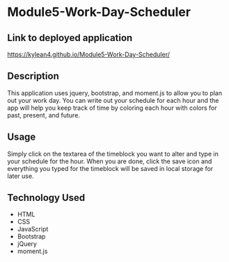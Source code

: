 # Module5-Work-Day-Scheduler
 
## Link to deployed application

https://kylean4.github.io/Module5-Work-Day-Scheduler/ 

## Description 

This application uses jquery, bootstrap, and moment.js to allow you to plan out your work day. You can write out your schedule for each hour and the app will help you keep track of time by coloring each hour with colors for past, present, and future.

## Usage 

Simply click on the textarea of the timeblock you want to alter and type in your schedule for the hour. When you are done, click the save icon and everything you typed for the timeblock will be saved in local storage for later use.

## Technology Used

* HTML
* CSS
* JavaScript
* Bootstrap
* jQuery
* moment.js
